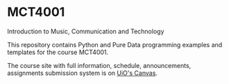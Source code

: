 # MCT4001
Introduction to Music, Communication and Technology

This repository contains Python and Pure Data programming examples and templates for the course MCT4001.

The course site with full information, schedule, announcements, assignments submission system is on [UiO's Canvas](https://uio.instructure.com/courses/40585).
